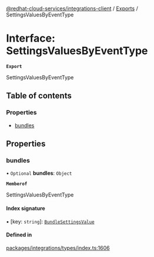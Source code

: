 [@redhat-cloud-services/integrations-client](../README.md) / [Exports](../modules.md) / SettingsValuesByEventType

# Interface: SettingsValuesByEventType

**`Export`**

SettingsValuesByEventType

## Table of contents

### Properties

- [bundles](SettingsValuesByEventType.md#bundles)

## Properties

### bundles

• `Optional` **bundles**: `Object`

**`Memberof`**

SettingsValuesByEventType

#### Index signature

▪ [key: `string`]: [`BundleSettingsValue`](BundleSettingsValue.md)

#### Defined in

[packages/integrations/types/index.ts:1606](https://github.com/RedHatInsights/javascript-clients/blob/main/packages/integrations/types/index.ts#L1606)
